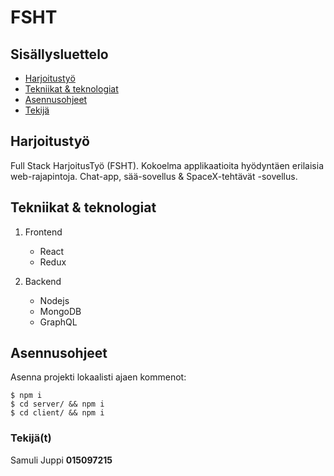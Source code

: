 # FSHT

## Sisällysluettelo
* [Harjoitustyö](#harjoitustyö)
* [Tekniikat & teknologiat](#tekniikat-&-teknologiat)
* [Asennusohjeet](#asennusohjeet)
* [Tekijä](#tekijä)

## Harjoitustyö

Full Stack HarjoitusTyö (FSHT). Kokoelma applikaatioita hyödyntäen erilaisia web-rajapintoja. Chat-app, sää-sovellus & SpaceX-tehtävät -sovellus.

## Tekniikat & teknologiat

1. Frontend
   - React
   - Redux

2. Backend
   - Nodejs
   - MongoDB
   - GraphQL

## Asennusohjeet

Asenna projekti lokaalisti ajaen kommenot:

```
$ npm i
$ cd server/ && npm i
$ cd client/ && npm i
```

### Tekijä(t)

Samuli Juppi __015097215__
